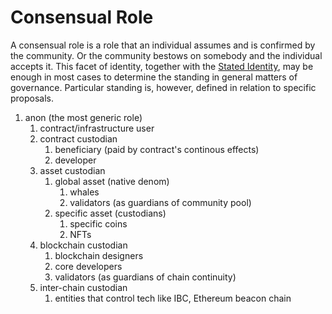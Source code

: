 # Consensual Role
A consensual role is a role that an individual assumes and is confirmed by the community. Or the community bestows on somebody and the individual accepts it.
This facet of identity, together with the [Stated Identity](https://github.com/the-laurel/governance/blob/main/docs/StatedIdentity.md), may be enough in most cases to determine the standing in general matters of governance. Particular standing is, however, defined in relation to specific proposals.
1. anon (the most generic role)
   1. contract/infrastructure user
   1. contract custodian
      1. beneficiary (paid by contract's continous effects)
      1. developer
   1. asset custodian
      1. global asset (native denom)
         1. whales
         1. validators (as guardians of community pool)
      1. specific asset (custodians)
         1. specific coins
         1. NFTs
   1. blockchain custodian
      1. blockchain designers
      1. core developers
      1. validators (as guardians of chain continuity)
   1. inter-chain custodian
      1. entities that control tech like IBC, Ethereum beacon chain 
